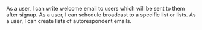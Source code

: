 As a user, I can write welcome email to users which will be sent to them after signup.
As a user, I can schedule broadcast to a specific list or lists.
As a user, I can create lists of autorespondent emails. 